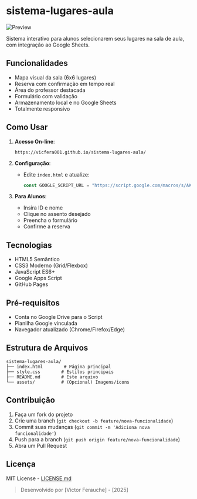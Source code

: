 # sistema-lugares-aula

![Preview](https://vicfera001.github.io/sistema-lugares-aula/preview.png)

Sistema interativo para alunos selecionarem seus lugares na sala de aula, com integração ao Google Sheets.

## Funcionalidades

- Mapa visual da sala (6x6 lugares)
- Reserva com confirmação em tempo real
- Área do professor destacada
- Formulário com validação
- Armazenamento local e no Google Sheets
- Totalmente responsivo

## Como Usar

1. **Acesso On-line**:
   ```
   https://vicfera001.github.io/sistema-lugares-aula/
   ```

2. **Configuração**:
   - Edite `index.html` e atualize:
     ```javascript
     const GOOGLE_SCRIPT_URL = "https://script.google.com/macros/s/AKfycbydKKGUvwP1-81e_Mv8dn_qpgXnlmgTR0QBoRqLhGRQn-rcGJ-8Q5YWIb509mrWGEhdVw/exec";
     ```

3. **Para Alunos**:
   - Insira ID e nome
   - Clique no assento desejado
   - Preencha o formulário
   - Confirme a reserva

## Tecnologias

- HTML5 Semântico
- CSS3 Moderno (Grid/Flexbox)
- JavaScript ES6+
- Google Apps Script
- GitHub Pages

## Pré-requisitos

- Conta no Google Drive para o Script
- Planilha Google vinculada
- Navegador atualizado (Chrome/Firefox/Edge)

## Estrutura de Arquivos

```
sistema-lugares-aula/
├── index.html        # Página principal
├── style.css        # Estilos principais
├── README.md        # Este arquivo
└── assets/          # (Opcional) Imagens/icons
```

## Contribuição

1. Faça um fork do projeto
2. Crie uma branch (`git checkout -b feature/nova-funcionalidade`)
3. Commit suas mudanças (`git commit -m 'Adiciona nova funcionalidade'`)
4. Push para a branch (`git push origin feature/nova-funcionalidade`)
5. Abra um Pull Request

## Licença

MIT License - [LICENSE.md](LICENSE.md)

> Desenvolvido por [Victor Ferauche] - [2025]
